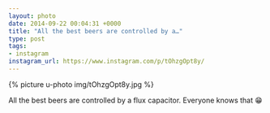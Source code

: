 ```yaml
---
layout: photo
date: 2014-09-22 00:04:31 +0000
title: "All the best beers are controlled by a…"
type: post
tags:
- instagram
instagram_url: https://www.instagram.com/p/tOhzgOpt8y/
---
```


{% picture u-photo img/tOhzgOpt8y.jpg %}

All the best beers are controlled by a flux capacitor. Everyone knows that 😁
